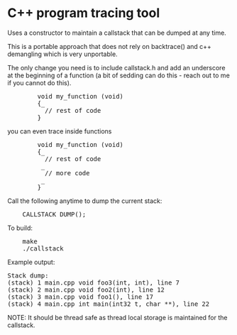 C++ program tracing tool
========================

Uses a constructor to maintain a callstack that can be dumped at any time.

This is a portable approach that does not rely on backtrace() and c++ 
demangling which is very unportable.

The only change you need is to include callstack.h and add an underscore
at the beginning of a function (a bit of sedding can do this - reach out 
to me if you cannot do this).

<pre>
        void my_function (void)
        {_
          // rest of code
        }
</pre>

you can even trace inside functions

<pre>
        void my_function (void)
        {_
          // rest of code
         _
          // more code
         _
        }
</pre>

Call the following anytime to dump the current stack:

<pre>
    CALLSTACK_DUMP();
</pre>

To build:

<pre>
    make
    ./callstack 
</pre>

Example output:

<pre>
Stack dump:
(stack) 1 main.cpp void foo3(int, int), line 7
(stack) 2 main.cpp void foo2(int), line 12
(stack) 3 main.cpp void foo1(), line 17
(stack) 4 main.cpp int main(int32_t, char **), line 22
</pre>

NOTE: It should be thread safe as thread local storage is maintained for the callstack.
